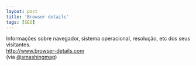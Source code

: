 ```yaml
---
layout: post
title: 'Browser details'
tags: [SEO]
---
```


Informações sobre navegador, sistema operacional, resolução, etc dos seus visitantes.<br>
<http://www.browser-details.com><br>
(via [@smashingmag](https://twitter.com/smashingmag/status/410888457272041472))
